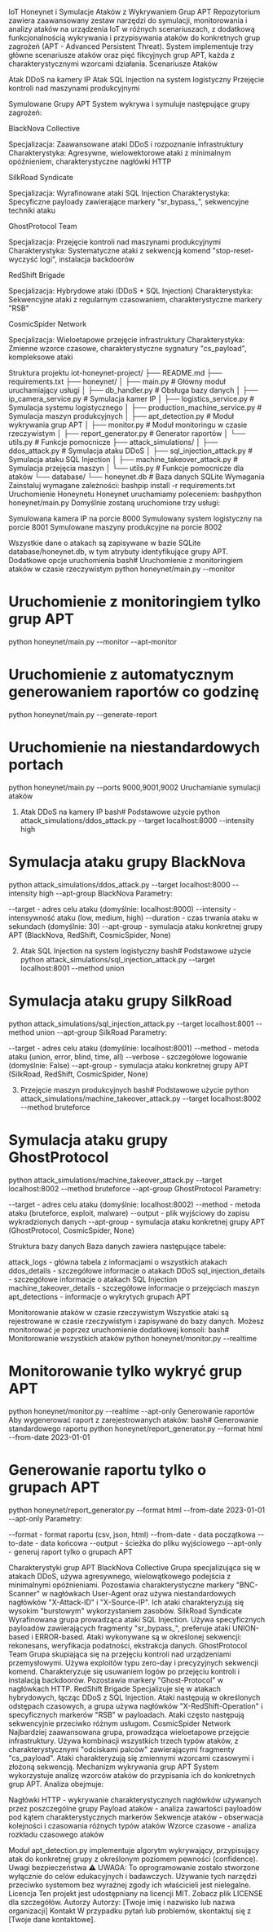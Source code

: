 IoT Honeynet i Symulacje Ataków z Wykrywaniem Grup APT
Repozytorium zawiera zaawansowany zestaw narzędzi do symulacji, monitorowania i analizy ataków na urządzenia IoT w różnych scenariuszach, z dodatkową funkcjonalnością wykrywania i przypisywania ataków do konkretnych grup zagrożeń (APT - Advanced Persistent Threat). System implementuje trzy główne scenariusze ataków oraz pięć fikcyjnych grup APT, każda z charakterystycznymi wzorcami działania.
Scenariusze Ataków

Atak DDoS na kamery IP
Atak SQL Injection na system logistyczny
Przejęcie kontroli nad maszynami produkcyjnymi

Symulowane Grupy APT
System wykrywa i symuluje następujące grupy zagrożeń:

BlackNova Collective

Specjalizacja: Zaawansowane ataki DDoS i rozpoznanie infrastruktury
Charakterystyka: Agresywne, wielowektorowe ataki z minimalnym opóźnieniem, charakterystyczne nagłówki HTTP


SilkRoad Syndicate

Specjalizacja: Wyrafinowane ataki SQL Injection
Charakterystyka: Specyficzne payloady zawierające markery "sr_bypass_", sekwencyjne techniki ataku


GhostProtocol Team

Specjalizacja: Przejęcie kontroli nad maszynami produkcyjnymi
Charakterystyka: Systematyczne ataki z sekwencją komend "stop-reset-wyczyść logi", instalacja backdoorów


RedShift Brigade

Specjalizacja: Hybrydowe ataki (DDoS + SQL Injection)
Charakterystyka: Sekwencyjne ataki z regularnym czasowaniem, charakterystyczne markery "RSB"


CosmicSpider Network

Specjalizacja: Wieloetapowe przejęcie infrastruktury
Charakterystyka: Zmienne wzorce czasowe, charakterystyczne sygnatury "cs_payload", kompleksowe ataki



Struktura projektu
iot-honeynet-project/
├── README.md
├── requirements.txt
├── honeynet/
│   ├── main.py                      # Główny moduł uruchamiający usługi
│   ├── db_handler.py                # Obsługa bazy danych
│   ├── ip_camera_service.py         # Symulacja kamer IP
│   ├── logistics_service.py         # Symulacja systemu logistycznego
│   ├── production_machine_service.py # Symulacja maszyn produkcyjnych
│   ├── apt_detection.py             # Moduł wykrywania grup APT
│   ├── monitor.py                   # Moduł monitoringu w czasie rzeczywistym
│   ├── report_generator.py          # Generator raportów
│   └── utils.py                     # Funkcje pomocnicze
├── attack_simulations/
│   ├── ddos_attack.py               # Symulacja ataku DDoS
│   ├── sql_injection_attack.py      # Symulacja ataku SQL Injection
│   ├── machine_takeover_attack.py   # Symulacja przejęcia maszyn
│   └── utils.py                     # Funkcje pomocnicze dla ataków
└── database/
    └── honeynet.db                  # Baza danych SQLite
Wymagania
Zainstaluj wymagane zależności:
bashpip install -r requirements.txt
Uruchomienie Honeynetu
Honeynet uruchamiamy poleceniem:
bashpython honeynet/main.py
Domyślnie zostaną uruchomione trzy usługi:

Symulowana kamera IP na porcie 8000
Symulowany system logistyczny na porcie 8001
Symulowane maszyny produkcyjne na porcie 8002

Wszystkie dane o atakach są zapisywane w bazie SQLite database/honeynet.db, w tym atrybuty identyfikujące grupy APT.
Dodatkowe opcje uruchomienia
bash# Uruchomienie z monitoringiem ataków w czasie rzeczywistym
python honeynet/main.py --monitor

# Uruchomienie z monitoringiem tylko grup APT
python honeynet/main.py --monitor --apt-monitor

# Uruchomienie z automatycznym generowaniem raportów co godzinę
python honeynet/main.py --generate-report

# Uruchomienie na niestandardowych portach
python honeynet/main.py --ports 9000,9001,9002
Uruchamianie symulacji ataków
1. Atak DDoS na kamery IP
bash# Podstawowe użycie
python attack_simulations/ddos_attack.py --target localhost:8000 --intensity high

# Symulacja ataku grupy BlackNova
python attack_simulations/ddos_attack.py --target localhost:8000 --intensity high --apt-group BlackNova
Parametry:

--target - adres celu ataku (domyślnie: localhost:8000)
--intensity - intensywność ataku (low, medium, high)
--duration - czas trwania ataku w sekundach (domyślnie: 30)
--apt-group - symulacja ataku konkretnej grupy APT (BlackNova, RedShift, CosmicSpider, None)

2. Atak SQL Injection na system logistyczny
bash# Podstawowe użycie
python attack_simulations/sql_injection_attack.py --target localhost:8001 --method union

# Symulacja ataku grupy SilkRoad
python attack_simulations/sql_injection_attack.py --target localhost:8001 --method union --apt-group SilkRoad
Parametry:

--target - adres celu ataku (domyślnie: localhost:8001)
--method - metoda ataku (union, error, blind, time, all)
--verbose - szczegółowe logowanie (domyślnie: False)
--apt-group - symulacja ataku konkretnej grupy APT (SilkRoad, RedShift, CosmicSpider, None)

3. Przejęcie maszyn produkcyjnych
bash# Podstawowe użycie
python attack_simulations/machine_takeover_attack.py --target localhost:8002 --method bruteforce

# Symulacja ataku grupy GhostProtocol
python attack_simulations/machine_takeover_attack.py --target localhost:8002 --method bruteforce --apt-group GhostProtocol
Parametry:

--target - adres celu ataku (domyślnie: localhost:8002)
--method - metoda ataku (bruteforce, exploit, malware)
--output - plik wyjściowy do zapisu wykradzionych danych
--apt-group - symulacja ataku konkretnej grupy APT (GhostProtocol, CosmicSpider, None)

Struktura bazy danych
Baza danych zawiera następujące tabele:

attack_logs - główna tabela z informacjami o wszystkich atakach
ddos_details - szczegółowe informacje o atakach DDoS
sql_injection_details - szczegółowe informacje o atakach SQL Injection
machine_takeover_details - szczegółowe informacje o przejęciach maszyn
apt_detections - informacje o wykrytych grupach APT

Monitorowanie ataków w czasie rzeczywistym
Wszystkie ataki są rejestrowane w czasie rzeczywistym i zapisywane do bazy danych. Możesz monitorować je poprzez uruchomienie dodatkowej konsoli:
bash# Monitorowanie wszystkich ataków
python honeynet/monitor.py --realtime

# Monitorowanie tylko wykryć grup APT
python honeynet/monitor.py --realtime --apt-only
Generowanie raportów
Aby wygenerować raport z zarejestrowanych ataków:
bash# Generowanie standardowego raportu
python honeynet/report_generator.py --format html --from-date 2023-01-01

# Generowanie raportu tylko o grupach APT
python honeynet/report_generator.py --format html --from-date 2023-01-01 --apt-only
Parametry:

--format - format raportu (csv, json, html)
--from-date - data początkowa
--to-date - data końcowa
--output - ścieżka do pliku wyjściowego
--apt-only - generuj raport tylko o grupach APT

Charakterystyki grup APT
BlackNova Collective
Grupa specjalizująca się w atakach DDoS, używa agresywnego, wielowątkowego podejścia z minimalnymi opóźnieniami. Pozostawia charakterystyczne markery "BNC-Scanner" w nagłówkach User-Agent oraz używa niestandardowych nagłówków "X-Attack-ID" i "X-Source-IP". Ich ataki charakteryzują się wysokim "burstowym" wykorzystaniem zasobów.
SilkRoad Syndicate
Wyrafinowana grupa prowadząca ataki SQL Injection. Używa specyficznych payloadów zawierających fragmenty "sr_bypass_", preferuje ataki UNION-based i ERROR-based. Ataki wykonywane są w określonej sekwencji: rekonesans, weryfikacja podatności, ekstrakcja danych.
GhostProtocol Team
Grupa skupiająca się na przejęciu kontroli nad urządzeniami przemysłowymi. Używa exploitów typu zero-day i precyzyjnych sekwencji komend. Charakteryzuje się usuwaniem logów po przejęciu kontroli i instalacją backdoorów. Pozostawia markery "Ghost-Protocol" w nagłówkach HTTP.
RedShift Brigade
Specjalizuje się w atakach hybrydowych, łącząc DDoS z SQL Injection. Ataki następują w określonych odstępach czasowych, a grupa używa nagłówków "X-RedShift-Operation" i specyficznych markerów "RSB" w payloadach. Ataki często następują sekwencyjnie przeciwko różnym usługom.
CosmicSpider Network
Najbardziej zaawansowana grupa, prowadząca wieloetapowe przejęcie infrastruktury. Używa kombinacji wszystkich trzech typów ataków, z charakterystycznymi "odciskami palców" zawierającymi fragmenty "cs_payload". Ataki charakteryzują się zmiennymi wzorcami czasowymi i złożoną sekwencją.
Mechanizm wykrywania grup APT
System wykorzystuje analizę wzorców ataków do przypisania ich do konkretnych grup APT. Analiza obejmuje:

Nagłówki HTTP - wykrywanie charakterystycznych nagłówków używanych przez poszczególne grupy
Payload ataków - analiza zawartości payloadów pod kątem charakterystycznych markerów
Sekwencje ataków - obserwacja kolejności i czasowania różnych typów ataków
Wzorce czasowe - analiza rozkładu czasowego ataków

Moduł apt_detection.py implementuje algorytm wykrywający, przypisujący atak do konkretnej grupy z określonym poziomem pewności (confidence).
Uwagi bezpieczeństwa
⚠️ UWAGA: To oprogramowanie zostało stworzone wyłącznie do celów edukacyjnych i badawczych. Używanie tych narzędzi przeciwko systemom bez wyraźnej zgody ich właścicieli jest nielegalne.
Licencja
Ten projekt jest udostępniany na licencji MIT. Zobacz plik LICENSE dla szczegółów.
Autorzy
Autorzy: [Twoje imię i nazwisko lub nazwa organizacji]
Kontakt
W przypadku pytań lub problemów, skontaktuj się z [Twoje dane kontaktowe].